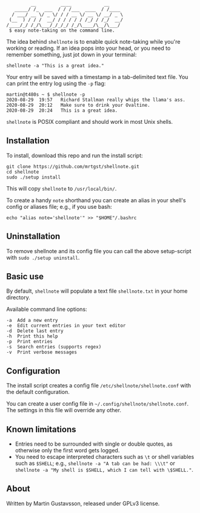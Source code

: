 	         __         ____            __
	   _____/ /_  ___  / / /___  ____  / /____
	  / ___/ __ \/ _ \/ / / __ \/ __ \/ __/ _ \
	 (__  ) / / /  __/ / / / / / /_/ / /_/  __/
	/____/_/ /_/\___/_/_/_/ /_/\____/\__/\___/
	 $ easy note-taking on the command line.

The idea behind `shellnote` is to enable quick note-taking while you're working or reading. If an idea pops into your head, or you need to remember something, just jot down in your terminal:

`shellnote -a "This is a great idea."`

Your entry will be saved with a timestamp in a tab-delimited text file. You can print the entry log using the `-p` flag:

	martin@t480s ~ $ shellnote -p
	2020-08-29  19:57	Richard Stallman really whips the llama's ass.
	2020-08-29  20:12	Make sure to drink your Ovaltine.
	2020-08-29  20:24	This is a great idea.

`shellnote` is POSIX compliant and should work in most Unix shells.

## Installation

To install, download this repo and run the install script: 

```
git clone https://github.com/mrtgst/shellnote.git
cd shellnote
sudo ./setup install
``` 

This will copy `shellnote` to `/usr/local/bin/`.

To create a handy `note` shorthand you can create an alias in your shell's config or aliases file; e.g., if you use bash:

```
echo "alias note='shellnote'" >> "$HOME"/.bashrc
```

## Uninstallation

To remove shellnote and its config file you can call the above setup-script with `sudo ./setup uninstall`. 

## Basic use

By default, `shellnote` will populate a text file `shellnote.txt` in your home directory. 

Available command line options:

	-a	Add a new entry
	-e	Edit current entries in your text editor
	-d	Delete last entry
	-h	Print this help
	-p	Print entries
	-s	Search entries (supports regex)
	-v	Print verbose messages

## Configuration

The install script creates a config file `/etc/shellnote/shellnote.conf` with the default configuration. 

You can create a user config file in `~/.config/shellnote/shellnote.conf`. The settings in this file will override any other.

## Known limitations 

* Entries need to be surrounded with single or double quotes, as otherwise only the first word gets logged.
* You need to escape interpreted characters such as `\t` or shell variables such as `$SHELL`; e.g., `shellnote -a "A tab can be had: \\\t"` or `shellnote -a "My shell is $SHELL, which I can tell with \$SHELL."`.

## About
Written by Martin Gustavsson, released under GPLv3 license. 
